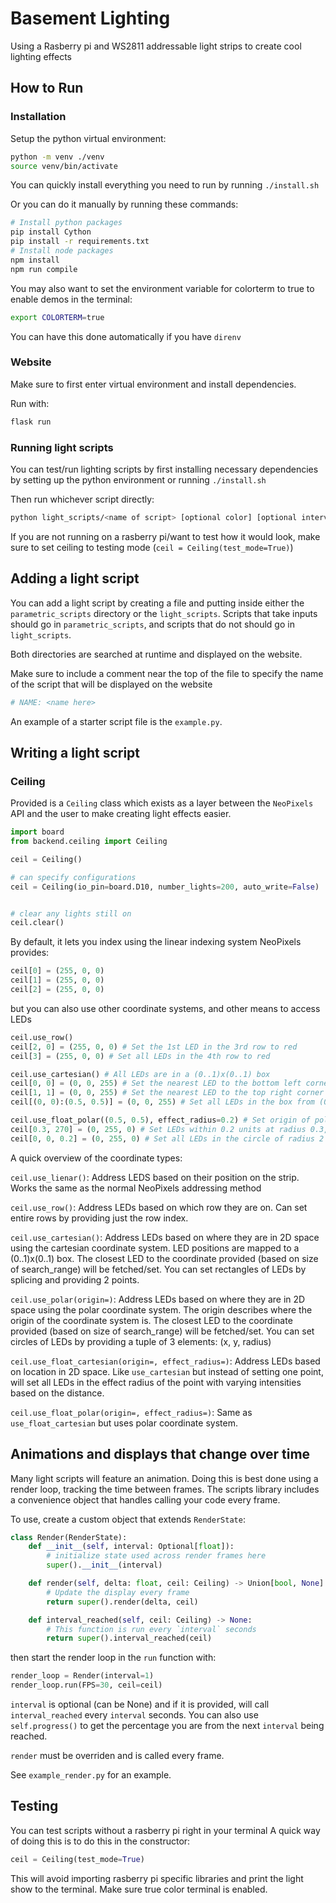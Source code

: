 # Basement Lighting
Using a Rasberry pi and WS2811 addressable light strips to create cool lighting effects

## How to Run
### Installation
Setup the python virtual environment:
``` sh
python -m venv ./venv
source venv/bin/activate
```
You can quickly install everything you need to run by running `./install.sh`


Or you can do it manually by running these commands:
``` sh
# Install python packages
pip install Cython
pip install -r requirements.txt
# Install node packages
npm install
npm run compile
```

You may also want to set the environment variable for colorterm to true to
enable demos in the terminal:

```sh
export COLORTERM=true
```
You can have this done automatically if you have `direnv`

### Website
Make sure to first enter virtual environment and install dependencies.

Run with:

``` sh
flask run
```

### Running light scripts
You can test/run lighting scripts by first installing necessary dependencies by
setting up the python environment or running `./install.sh`

Then run whichever script directly:

``` sh
python light_scripts/<name of script> [optional color] [optional interval/speed]
```

If you are not running on a rasberry pi/want to test how it would look, make sure to set ceiling to testing mode (`ceil = Ceiling(test_mode=True)`)


## Adding a light script
You can add a light script by creating a file and putting inside either the `parametric_scripts` directory or the `light_scripts`. Scripts that take inputs should go in `parametric_scripts`, and scripts that do not should go in `light_scripts`.

Both directories are searched at runtime and displayed on the website.

Make sure to include a comment near the top of the file to specify the name of the script that will be displayed on the website

``` python
# NAME: <name here>
```

An example of a starter script file is the `example.py`.

## Writing a light script
### Ceiling
Provided is a `Ceiling` class which exists as a layer between the `NeoPixels` API and the user to make creating light effects easier.

``` python
import board
from backend.ceiling import Ceiling

ceil = Ceiling()

# can specify configurations
ceil = Ceiling(io_pin=board.D10, number_lights=200, auto_write=False)


# clear any lights still on
ceil.clear()
```

By default, it lets you index using the linear indexing system NeoPixels provides:

``` python
ceil[0] = (255, 0, 0)
ceil[1] = (255, 0, 0)
ceil[2] = (255, 0, 0)
```

but you can also use other coordinate systems, and other means to access LEDs
``` python
ceil.use_row()
ceil[2, 0] = (255, 0, 0) # Set the 1st LED in the 3rd row to red
ceil[3] = (255, 0, 0) # Set all LEDs in the 4th row to red 

ceil.use_cartesian() # All LEDs are in a (0..1)x(0..1) box
ceil[0, 0] = (0, 0, 255) # Set the nearest LED to the bottom left corner to blue
ceil[1, 1] = (0, 0, 255) # Set the nearest LED to the top right corner to blue
ceil[(0, 0):(0.5, 0.5)] = (0, 0, 255) # Set all LEDs in the box from (0..0.5)x(0..0.5) to blue

ceil.use_float_polar((0.5, 0.5), effect_radius=0.2) # Set origin of polar coords to (0.5, 0.5)
ceil[0.3, 270] = (0, 255, 0) # Set LEDs within 0.2 units at radius 0.3, degree 270 to green
ceil[0, 0, 0.2] = (0, 255, 0) # Set all LEDs in the circle of radius 2 centered at (0, 0) to blue
```

A quick overview of the coordinate types:

`ceil.use_lienar()`: Address LEDS based on their position on the strip. Works the same as the normal NeoPixels addressing method

`ceil.use_row()`: Address LEDs based on which row they are on. Can set entire rows by providing just the row index.

`ceil.use_cartesian()`: Address LEDs based on where they are in 2D space using the cartesian coordinate system. LED positions are mapped to a (0..1)x(0..1) box. The closest LED to the coordinate provided (based on size of search_range) will be fetched/set.
You can set rectangles of LEDs by splicing and providing 2 points. 

`ceil.use_polar(origin=)`: Address LEDs based on where they are in 2D space using the polar coordinate system. The origin describes where the origin of the coordinate system is. The closest LED to the coordinate provided (based on size of search_range) will be fetched/set.
You can set circles of LEDs by providing a tuple of 3 elements: (x, y, radius)

`ceil.use_float_cartesian(origin=, effect_radius=)`: Address LEDs based on location in 2D space. Like `use_cartesian` but instead of setting one point, will set all LEDs in the effect radius of the point with varying intensities based on the distance.

`ceil.use_float_polar(origin=, effect_radius=)`: Same as `use_float_cartesian` but uses polar coordinate system.

## Animations and displays that change over time
Many light scripts will feature an animation. Doing this is best done using a render loop, tracking the time between frames. The scripts library includes a convenience object that handles calling your code every frame.

To use, create a custom object that extends `RenderState`:

``` python
class Render(RenderState):
    def __init__(self, interval: Optional[float]):
        # initialize state used across render frames here
        super().__init__(interval)

    def render(self, delta: float, ceil: Ceiling) -> Union[bool, None]:
        # Update the display every frame
        return super().render(delta, ceil)

    def interval_reached(self, ceil: Ceiling) -> None:
        # This function is run every `interval` seconds
        return super().interval_reached(ceil)
```
then start the render loop in the `run` function with:

``` python
render_loop = Render(interval=1)
render_loop.run(FPS=30, ceil=ceil)
```

`interval` is optional (can be None) and if it is provided, will call `interval_reached` every `interval` seconds. You can also use `self.progress()` to get the percentage you are from the next `interval` being reached.

`render` must be overriden and is called every frame.

See `example_render.py` for an example.

## Testing

You can test scripts without a rasberry pi right in your terminal
A quick way of doing this is to do this in the constructor:

``` python
ceil = Ceiling(test_mode=True)
```

This will avoid importing rasberry pi specific libraries and print the light show to the terminal. Make sure true color terminal is enabled.
